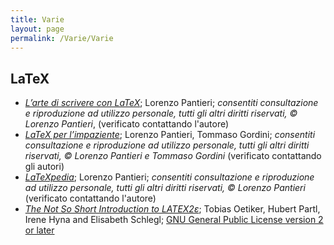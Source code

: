 ```yaml
---
title: Varie
layout: page
permalink: /Varie/Varie
--- 
```


## LaTeX
* [_L’arte di scrivere con LaTeX_](http://www.lorenzopantieri.net/LaTeX_files/ArteLaTeX.pdf); Lorenzo Pantieri; _consentiti consultazione e riproduzione ad utilizzo personale, tutti gli altri diritti riservati, © Lorenzo Pantieri_,  (verificato contattando l'autore)
* [_LaTeX per l’impaziente_](http://www.lorenzopantieri.net/LaTeX_files/LaTeXimpaziente.pdf); Lorenzo Pantieri, Tommaso Gordini; _consentiti consultazione e riproduzione ad utilizzo personale, tutti gli altri diritti riservati, © Lorenzo Pantieri e Tommaso Gordini_ (verificato contattando gli autori)
* [_LaTeXpedia_](http://www.lorenzopantieri.net/LaTeX_files/LaTeXpedia.pdf); Lorenzo Pantieri; _consentiti consultazione e riproduzione ad utilizzo personale, tutti gli altri diritti riservati, © Lorenzo Pantieri_ (verificato contattando l'autore)
* [_The Not So Short Introduction to LATEX2ε_](http://tug.ctan.org/info/lshort/english/lshort.pdf); Tobias Oetiker, Hubert Partl, Irene Hyna and Elisabeth Schlegl; [GNU General Public License version 2 or later](https://www.gnu.org/licenses/old-licenses/gpl-2.0.html)
